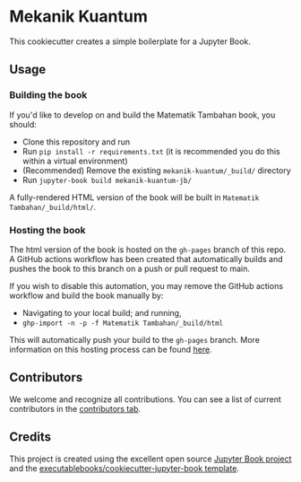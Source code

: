 # Mekanik Kuantum

This cookiecutter creates a simple boilerplate for a Jupyter Book.

## Usage

### Building the book

If you'd like to develop on and build the Matematik Tambahan book, you should:

- Clone this repository and run
- Run `pip install -r requirements.txt` (it is recommended you do this within a virtual environment)
- (Recommended) Remove the existing `mekanik-kuantum/_build/` directory
- Run `jupyter-book build mekanik-kuantum-jb/`

A fully-rendered HTML version of the book will be built in `Matematik Tambahan/_build/html/`.

### Hosting the book

The html version of the book is hosted on the `gh-pages` branch of this repo. A GitHub actions workflow has been created that automatically builds and pushes the book to this branch on a push or pull request to main.

If you wish to disable this automation, you may remove the GitHub actions workflow and build the book manually by:

- Navigating to your local build; and running,
- `ghp-import -n -p -f Matematik Tambahan/_build/html`

This will automatically push your build to the `gh-pages` branch. More information on this hosting process can be found [here](https://jupyterbook.org/publish/gh-pages.html#manually-host-your-book-with-github-pages).

## Contributors

We welcome and recognize all contributions. You can see a list of current contributors in the [contributors tab](https://github.com/thaza-kun/math-tambahan/graphs/contributors).

## Credits

This project is created using the excellent open source [Jupyter Book project](https://jupyterbook.org/) and the [executablebooks/cookiecutter-jupyter-book template](https://github.com/executablebooks/cookiecutter-jupyter-book).